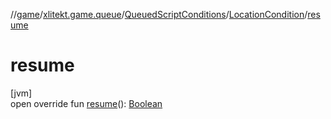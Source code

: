 //[game](../../../../index.md)/[xlitekt.game.queue](../../index.md)/[QueuedScriptConditions](../index.md)/[LocationCondition](index.md)/[resume](resume.md)

# resume

[jvm]\
open override fun [resume](resume.md)(): [Boolean](https://kotlinlang.org/api/latest/jvm/stdlib/kotlin/-boolean/index.html)
